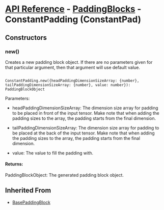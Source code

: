 # [API Reference](../../API.md) - [PaddingBlocks](../PaddingBlocks.md) - ConstantPadding (ConstantPad)

## Constructors

### new()

Creates a new padding block object. If there are no parameters given for that particular argument, then that argument will use default value.

```

ConstantPadding.new({headPaddingDimensionSizeArray: {number}, tailPaddingDimensionSizeArray: {number}, value: number}): PaddingBlockObject

```

Parameters:

* headPaddingDimensionSizeArray: The dimension size array for padding to be placed in front of the input tensor. Make note that when adding the padding sizes to the array, the padding starts from the final dimension.

* tailPaddingDimensionSizeArray: The dimension size array for padding to be placed at the back of the input tensor. Make note that when adding the padding sizes to the array, the padding starts from the final dimension.

* value: The value to fill the padding with.

#### Returns:

PaddingBlockObject: The generated padding block object.

## Inherited From

* [BasePaddingBlock](BasePaddingBlock.md)
